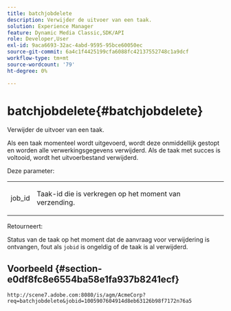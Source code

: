 ```yaml
---
title: batchjobdelete
description: Verwijder de uitvoer van een taak.
solution: Experience Manager
feature: Dynamic Media Classic,SDK/API
role: Developer,User
exl-id: 9aca6693-32ac-4abd-9595-95bce60050ec
source-git-commit: 6a4c1f4425199cfa6088fc42137552748c1a9dcf
workflow-type: tm+mt
source-wordcount: '79'
ht-degree: 0%

---
```


# batchjobdelete{#batchjobdelete}

Verwijder de uitvoer van een taak.

Als een taak momenteel wordt uitgevoerd, wordt deze onmiddellijk gestopt en worden alle verwerkingsgegevens verwijderd. Als de taak met succes is voltooid, wordt het uitvoerbestand verwijderd.

Deze parameter:

<table id="simpletable_AACB976615FF4888A0816328DC48DCA3"> 
 <tr class="strow"> 
  <td class="stentry"> <p><span class="codeph"> job_id</span> </p> </td> 
  <td class="stentry"> <p>Taak-id die is verkregen op het moment van verzending. </p></td> 
 </tr> 
</table>

Retourneert:

Status van de taak op het moment dat de aanvraag voor verwijdering is ontvangen, fout als `jobid` is ongeldig of de taak is al verwijderd.

## Voorbeeld {#section-e0df8fc8e6554ba58e1fa937b8241ecf}

`http://scene7.adobe.com:8080/is/agm/AcmeCorp?req=batchjobdelete&jobid=1005907604914d8eb63126b98f7172n76a5`
